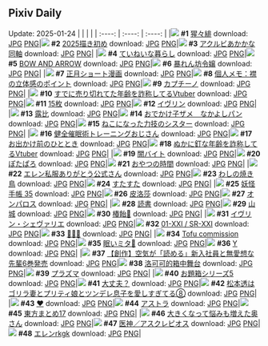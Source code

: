 ## Pixiv Daily
Update: 2025-01-24
|      |      |      |
| :----: | :----: | :----: |
|![](https://pixiv.microyu.workers.dev/c/240x480/img-master/img/2025/01/23/00/02/44/126475983_p0_master1200.jpg) **#1** [猩々緋](https://www.pixiv.net/artworks/126475983) download: [JPG](https://pixiv.microyu.workers.dev/img-original/img/2025/01/23/00/02/44/126475983_p0.jpg) [PNG](https://pixiv.microyu.workers.dev/img-original/img/2025/01/23/00/02/44/126475983_p0.png)|![](https://pixiv.microyu.workers.dev/c/240x480/img-master/img/2025/01/22/15/35/43/126460605_p0_master1200.jpg) **#2** [2025描き初め](https://www.pixiv.net/artworks/126460605) download: [JPG](https://pixiv.microyu.workers.dev/img-original/img/2025/01/22/15/35/43/126460605_p0.jpg) [PNG](https://pixiv.microyu.workers.dev/img-original/img/2025/01/22/15/35/43/126460605_p0.png)|![](https://pixiv.microyu.workers.dev/c/240x480/img-master/img/2025/01/22/18/56/50/126465092_p0_master1200.jpg) **#3** [アクルビあかかな同軸](https://www.pixiv.net/artworks/126465092) download: [JPG](https://pixiv.microyu.workers.dev/img-original/img/2025/01/22/18/56/50/126465092_p0.jpg) [PNG](https://pixiv.microyu.workers.dev/img-original/img/2025/01/22/18/56/50/126465092_p0.png)|
|![](https://pixiv.microyu.workers.dev/c/240x480/img-master/img/2025/01/23/07/30/04/126483589_p0_master1200.jpg) **#4** [ていねいな暮らし](https://www.pixiv.net/artworks/126483589) download: [JPG](https://pixiv.microyu.workers.dev/img-original/img/2025/01/23/07/30/04/126483589_p0.jpg) [PNG](https://pixiv.microyu.workers.dev/img-original/img/2025/01/23/07/30/04/126483589_p0.png)|![](https://pixiv.microyu.workers.dev/c/240x480/img-master/img/2025/01/22/00/00/56/126445710_p0_master1200.jpg) **#5** [BOW AND ARROW](https://www.pixiv.net/artworks/126445710) download: [JPG](https://pixiv.microyu.workers.dev/img-original/img/2025/01/22/00/00/56/126445710_p0.jpg) [PNG](https://pixiv.microyu.workers.dev/img-original/img/2025/01/22/00/00/56/126445710_p0.png)|![](https://pixiv.microyu.workers.dev/c/240x480/img-master/img/2025/01/23/00/47/09/126477525_p0_master1200.jpg) **#6** [暴れん坊令嬢](https://www.pixiv.net/artworks/126477525) download: [JPG](https://pixiv.microyu.workers.dev/img-original/img/2025/01/23/00/47/09/126477525_p0.jpg) [PNG](https://pixiv.microyu.workers.dev/img-original/img/2025/01/23/00/47/09/126477525_p0.png)|
|![](https://pixiv.microyu.workers.dev/c/240x480/img-master/img/2025/01/22/17/00/09/126462108_p0_master1200.jpg) **#7** [正月ショート漫画](https://www.pixiv.net/artworks/126462108) download: [JPG](https://pixiv.microyu.workers.dev/img-original/img/2025/01/22/17/00/09/126462108_p0.jpg) [PNG](https://pixiv.microyu.workers.dev/img-original/img/2025/01/22/17/00/09/126462108_p0.png)|![](https://pixiv.microyu.workers.dev/c/240x480/img-master/img/2025/01/23/06/00/08/126482476_p0_master1200.jpg) **#8** [個人メモ：襟の立体感のポイント](https://www.pixiv.net/artworks/126482476) download: [JPG](https://pixiv.microyu.workers.dev/img-original/img/2025/01/23/06/00/08/126482476_p0.jpg) [PNG](https://pixiv.microyu.workers.dev/img-original/img/2025/01/23/06/00/08/126482476_p0.png)|![](https://pixiv.microyu.workers.dev/c/240x480/img-master/img/2025/01/23/20/30/01/126498330_p0_master1200.jpg) **#9** [カプチーノ](https://www.pixiv.net/artworks/126498330) download: [JPG](https://pixiv.microyu.workers.dev/img-original/img/2025/01/23/20/30/01/126498330_p0.jpg) [PNG](https://pixiv.microyu.workers.dev/img-original/img/2025/01/23/20/30/01/126498330_p0.png)|
|![](https://pixiv.microyu.workers.dev/c/240x480/img-master/img/2025/01/22/21/06/59/126469276_p0_master1200.jpg) **#10** [すでに売り切れてた年齢を詐称してるVtuber](https://www.pixiv.net/artworks/126469276) download: [JPG](https://pixiv.microyu.workers.dev/img-original/img/2025/01/22/21/06/59/126469276_p0.jpg) [PNG](https://pixiv.microyu.workers.dev/img-original/img/2025/01/22/21/06/59/126469276_p0.png)|![](https://pixiv.microyu.workers.dev/c/240x480/img-master/img/2025/01/23/12/25/15/126487920_p0_master1200.jpg) **#11** [15枚](https://www.pixiv.net/artworks/126487920) download: [JPG](https://pixiv.microyu.workers.dev/img-original/img/2025/01/23/12/25/15/126487920_p0.jpg) [PNG](https://pixiv.microyu.workers.dev/img-original/img/2025/01/23/12/25/15/126487920_p0.png)|![](https://pixiv.microyu.workers.dev/c/240x480/img-master/img/2025/01/23/00/00/14/126475648_p0_master1200.jpg) **#12** [イヴリン](https://www.pixiv.net/artworks/126475648) download: [JPG](https://pixiv.microyu.workers.dev/img-original/img/2025/01/23/00/00/14/126475648_p0.jpg) [PNG](https://pixiv.microyu.workers.dev/img-original/img/2025/01/23/00/00/14/126475648_p0.png)|
|![](https://pixiv.microyu.workers.dev/c/240x480/img-master/img/2025/01/22/12/52/03/126458116_p0_master1200.jpg) **#13** [露比](https://www.pixiv.net/artworks/126458116) download: [JPG](https://pixiv.microyu.workers.dev/img-original/img/2025/01/22/12/52/03/126458116_p0.jpg) [PNG](https://pixiv.microyu.workers.dev/img-original/img/2025/01/22/12/52/03/126458116_p0.png)|![](https://pixiv.microyu.workers.dev/c/240x480/img-master/img/2025/01/23/00/14/17/126476482_p0_master1200.jpg) **#14** [おでかけ子ザメ　なかよしパン](https://www.pixiv.net/artworks/126476482) download: [JPG](https://pixiv.microyu.workers.dev/img-original/img/2025/01/23/00/14/17/126476482_p0.jpg) [PNG](https://pixiv.microyu.workers.dev/img-original/img/2025/01/23/00/14/17/126476482_p0.png)|![](https://pixiv.microyu.workers.dev/c/240x480/img-master/img/2025/01/23/19/27/16/126496355_p0_master1200.jpg) **#15** [ねこになった力技のシスター](https://www.pixiv.net/artworks/126496355) download: [JPG](https://pixiv.microyu.workers.dev/img-original/img/2025/01/23/19/27/16/126496355_p0.jpg) [PNG](https://pixiv.microyu.workers.dev/img-original/img/2025/01/23/19/27/16/126496355_p0.png)|
|![](https://pixiv.microyu.workers.dev/c/240x480/img-master/img/2025/01/22/01/11/31/126448171_p0_master1200.jpg) **#16** [健全催眠術トレーニングおじさん](https://www.pixiv.net/artworks/126448171) download: [JPG](https://pixiv.microyu.workers.dev/img-original/img/2025/01/22/01/11/31/126448171_p0.jpg) [PNG](https://pixiv.microyu.workers.dev/img-original/img/2025/01/22/01/11/31/126448171_p0.png)|![](https://pixiv.microyu.workers.dev/c/240x480/img-master/img/2025/01/22/20/31/08/126467990_p0_master1200.jpg) **#17** [お出かけ前のひととき](https://www.pixiv.net/artworks/126467990) download: [JPG](https://pixiv.microyu.workers.dev/img-original/img/2025/01/22/20/31/08/126467990_p0.jpg) [PNG](https://pixiv.microyu.workers.dev/img-original/img/2025/01/22/20/31/08/126467990_p0.png)|![](https://pixiv.microyu.workers.dev/c/240x480/img-master/img/2025/01/23/21/10/04/126499745_p0_master1200.jpg) **#18** [ぬかに釘な年齢を詐称してるVtuber](https://www.pixiv.net/artworks/126499745) download: [JPG](https://pixiv.microyu.workers.dev/img-original/img/2025/01/23/21/10/04/126499745_p0.jpg) [PNG](https://pixiv.microyu.workers.dev/img-original/img/2025/01/23/21/10/04/126499745_p0.png)|
|![](https://pixiv.microyu.workers.dev/c/240x480/img-master/img/2025/01/22/21/00/10/126468964_p0_master1200.jpg) **#19** [闇バイト](https://www.pixiv.net/artworks/126468964) download: [JPG](https://pixiv.microyu.workers.dev/img-original/img/2025/01/22/21/00/10/126468964_p0.jpg) [PNG](https://pixiv.microyu.workers.dev/img-original/img/2025/01/22/21/00/10/126468964_p0.png)|![](https://pixiv.microyu.workers.dev/c/240x480/img-master/img/2025/01/22/18/58/16/126465121_p0_master1200.jpg) **#20** [ぽたぱろ](https://www.pixiv.net/artworks/126465121) download: [JPG](https://pixiv.microyu.workers.dev/img-original/img/2025/01/22/18/58/16/126465121_p0.jpg) [PNG](https://pixiv.microyu.workers.dev/img-original/img/2025/01/22/18/58/16/126465121_p0.png)|![](https://pixiv.microyu.workers.dev/c/240x480/img-master/img/2025/01/22/00/30/03/126446952_p0_master1200.jpg) **#21** [おやつの時間](https://www.pixiv.net/artworks/126446952) download: [JPG](https://pixiv.microyu.workers.dev/img-original/img/2025/01/22/00/30/03/126446952_p0.jpg) [PNG](https://pixiv.microyu.workers.dev/img-original/img/2025/01/22/00/30/03/126446952_p0.png)|
|![](https://pixiv.microyu.workers.dev/c/240x480/img-master/img/2025/01/22/00/07/45/126446169_p0_master1200.jpg) **#22** [エレン私服ありがとう公式さん](https://www.pixiv.net/artworks/126446169) download: [JPG](https://pixiv.microyu.workers.dev/img-original/img/2025/01/22/00/07/45/126446169_p0.jpg) [PNG](https://pixiv.microyu.workers.dev/img-original/img/2025/01/22/00/07/45/126446169_p0.png)|![](https://pixiv.microyu.workers.dev/c/240x480/img-master/img/2025/01/22/01/40/26/126448829_p0_master1200.jpg) **#23** [わしの焼き鳥](https://www.pixiv.net/artworks/126448829) download: [JPG](https://pixiv.microyu.workers.dev/img-original/img/2025/01/22/01/40/26/126448829_p0.jpg) [PNG](https://pixiv.microyu.workers.dev/img-original/img/2025/01/22/01/40/26/126448829_p0.png)|![](https://pixiv.microyu.workers.dev/c/240x480/img-master/img/2025/01/22/12/19/51/126457570_p0_master1200.jpg) **#24** [すたすた](https://www.pixiv.net/artworks/126457570) download: [JPG](https://pixiv.microyu.workers.dev/img-original/img/2025/01/22/12/19/51/126457570_p0.jpg) [PNG](https://pixiv.microyu.workers.dev/img-original/img/2025/01/22/12/19/51/126457570_p0.png)|
|![](https://pixiv.microyu.workers.dev/c/240x480/img-master/img/2025/01/23/00/02/11/126475936_p0_master1200.jpg) **#25** [妖怪手帳 35](https://www.pixiv.net/artworks/126475936) download: [JPG](https://pixiv.microyu.workers.dev/img-original/img/2025/01/23/00/02/11/126475936_p0.jpg) [PNG](https://pixiv.microyu.workers.dev/img-original/img/2025/01/23/00/02/11/126475936_p0.png)|![](https://pixiv.microyu.workers.dev/c/240x480/img-master/img/2025/01/23/12/33/16/126488074_p0_master1200.jpg) **#26** [皮洛莎](https://www.pixiv.net/artworks/126488074) download: [JPG](https://pixiv.microyu.workers.dev/img-original/img/2025/01/23/12/33/16/126488074_p0.jpg) [PNG](https://pixiv.microyu.workers.dev/img-original/img/2025/01/23/12/33/16/126488074_p0.png)|![](https://pixiv.microyu.workers.dev/c/240x480/img-master/img/2025/01/22/22/31/57/126472297_p0_master1200.jpg) **#27** [オンパロス](https://www.pixiv.net/artworks/126472297) download: [JPG](https://pixiv.microyu.workers.dev/img-original/img/2025/01/22/22/31/57/126472297_p0.jpg) [PNG](https://pixiv.microyu.workers.dev/img-original/img/2025/01/22/22/31/57/126472297_p0.png)|
|![](https://pixiv.microyu.workers.dev/c/240x480/img-master/img/2025/01/22/01/23/06/126448419_p0_master1200.jpg) **#28** [読書](https://www.pixiv.net/artworks/126448419) download: [JPG](https://pixiv.microyu.workers.dev/img-original/img/2025/01/22/01/23/06/126448419_p0.jpg) [PNG](https://pixiv.microyu.workers.dev/img-original/img/2025/01/22/01/23/06/126448419_p0.png)|![](https://pixiv.microyu.workers.dev/c/240x480/img-master/img/2025/01/23/18/37/08/126494900_p0_master1200.jpg) **#29** [山城](https://www.pixiv.net/artworks/126494900) download: [JPG](https://pixiv.microyu.workers.dev/img-original/img/2025/01/23/18/37/08/126494900_p0.jpg) [PNG](https://pixiv.microyu.workers.dev/img-original/img/2025/01/23/18/37/08/126494900_p0.png)|![](https://pixiv.microyu.workers.dev/c/240x480/img-master/img/2025/01/22/17/50/27/126463211_p0_master1200.jpg) **#30** [椿飴🍭](https://www.pixiv.net/artworks/126463211) download: [JPG](https://pixiv.microyu.workers.dev/img-original/img/2025/01/22/17/50/27/126463211_p0.jpg) [PNG](https://pixiv.microyu.workers.dev/img-original/img/2025/01/22/17/50/27/126463211_p0.png)|
|![](https://pixiv.microyu.workers.dev/c/240x480/img-master/img/2025/01/22/00/01/24/126445767_p0_master1200.jpg) **#31** [イヴリン・シェヴァリエ](https://www.pixiv.net/artworks/126445767) download: [JPG](https://pixiv.microyu.workers.dev/img-original/img/2025/01/22/00/01/24/126445767_p0.jpg) [PNG](https://pixiv.microyu.workers.dev/img-original/img/2025/01/22/00/01/24/126445767_p0.png)|![](https://pixiv.microyu.workers.dev/c/240x480/img-master/img/2025/01/23/14/09/28/126447841_p0_master1200.jpg) **#32** [01-ⅩⅩⅠ / SR-ⅩⅩⅠ](https://www.pixiv.net/artworks/126447841) download: [JPG](https://pixiv.microyu.workers.dev/img-original/img/2025/01/23/14/09/28/126447841_p0.jpg) [PNG](https://pixiv.microyu.workers.dev/img-original/img/2025/01/23/14/09/28/126447841_p0.png)|![](https://pixiv.microyu.workers.dev/c/240x480/img-master/img/2025/01/22/00/00/22/126445595_p0_master1200.jpg) **#33** [🐍👑🐍](https://www.pixiv.net/artworks/126445595) download: [JPG](https://pixiv.microyu.workers.dev/img-original/img/2025/01/22/00/00/22/126445595_p0.jpg) [PNG](https://pixiv.microyu.workers.dev/img-original/img/2025/01/22/00/00/22/126445595_p0.png)|
|![](https://pixiv.microyu.workers.dev/c/240x480/img-master/img/2025/01/22/23/56/14/126475411_p0_master1200.jpg) **#34** [Tofu commission](https://www.pixiv.net/artworks/126475411) download: [JPG](https://pixiv.microyu.workers.dev/img-original/img/2025/01/22/23/56/14/126475411_p0.jpg) [PNG](https://pixiv.microyu.workers.dev/img-original/img/2025/01/22/23/56/14/126475411_p0.png)|![](https://pixiv.microyu.workers.dev/c/240x480/img-master/img/2025/01/23/00/00/21/126475688_p0_master1200.jpg) **#35** [眠いミタ🌙](https://www.pixiv.net/artworks/126475688) download: [JPG](https://pixiv.microyu.workers.dev/img-original/img/2025/01/23/00/00/21/126475688_p0.jpg) [PNG](https://pixiv.microyu.workers.dev/img-original/img/2025/01/23/00/00/21/126475688_p0.png)|![](https://pixiv.microyu.workers.dev/c/240x480/img-master/img/2025/01/22/00/21/07/126446664_p0_master1200.jpg) **#36** [Y](https://www.pixiv.net/artworks/126446664) download: [JPG](https://pixiv.microyu.workers.dev/img-original/img/2025/01/22/00/21/07/126446664_p0.jpg) [PNG](https://pixiv.microyu.workers.dev/img-original/img/2025/01/22/00/21/07/126446664_p0.png)|
|![](https://pixiv.microyu.workers.dev/c/240x480/img-master/img/2025/01/23/18/00/50/126493894_p0_master1200.jpg) **#37** [【創作】空気が「読める」新入社員と無愛想な先輩6巻発売](https://www.pixiv.net/artworks/126493894) download: [JPG](https://pixiv.microyu.workers.dev/img-original/img/2025/01/23/18/00/50/126493894_p0.jpg) [PNG](https://pixiv.microyu.workers.dev/img-original/img/2025/01/23/18/00/50/126493894_p0.png)|![](https://pixiv.microyu.workers.dev/c/240x480/img-master/img/2025/01/23/15/22/15/126490750_p0_master1200.jpg) **#38** [洛可可的箱中舞台](https://www.pixiv.net/artworks/126490750) download: [JPG](https://pixiv.microyu.workers.dev/img-original/img/2025/01/23/15/22/15/126490750_p0.jpg) [PNG](https://pixiv.microyu.workers.dev/img-original/img/2025/01/23/15/22/15/126490750_p0.png)|![](https://pixiv.microyu.workers.dev/c/240x480/img-master/img/2025/01/22/19/35/30/126466177_p0_master1200.jpg) **#39** [プラズマ](https://www.pixiv.net/artworks/126466177) download: [JPG](https://pixiv.microyu.workers.dev/img-original/img/2025/01/22/19/35/30/126466177_p0.jpg) [PNG](https://pixiv.microyu.workers.dev/img-original/img/2025/01/22/19/35/30/126466177_p0.png)|
|![](https://pixiv.microyu.workers.dev/c/240x480/img-master/img/2025/01/22/18/45/36/126464826_p0_master1200.jpg) **#40** [お題箱シリーズ5](https://www.pixiv.net/artworks/126464826) download: [JPG](https://pixiv.microyu.workers.dev/img-original/img/2025/01/22/18/45/36/126464826_p0.jpg) [PNG](https://pixiv.microyu.workers.dev/img-original/img/2025/01/22/18/45/36/126464826_p0.png)|![](https://pixiv.microyu.workers.dev/c/240x480/img-master/img/2025/01/22/16/00/01/126460980_p0_master1200.jpg) **#41** [大丈夫？](https://www.pixiv.net/artworks/126460980) download: [JPG](https://pixiv.microyu.workers.dev/img-original/img/2025/01/22/16/00/01/126460980_p0.jpg) [PNG](https://pixiv.microyu.workers.dev/img-original/img/2025/01/22/16/00/01/126460980_p0.png)|![](https://pixiv.microyu.workers.dev/c/240x480/img-master/img/2025/01/23/19/36/10/126496578_p0_master1200.jpg) **#42** [松本透はゴリラ妻とプリティ娘とツンデレ息子を愛しすぎてる⑧](https://www.pixiv.net/artworks/126496578) download: [JPG](https://pixiv.microyu.workers.dev/img-original/img/2025/01/23/19/36/10/126496578_p0.jpg) [PNG](https://pixiv.microyu.workers.dev/img-original/img/2025/01/23/19/36/10/126496578_p0.png)|
|![](https://pixiv.microyu.workers.dev/c/240x480/img-master/img/2025/01/22/00/00/15/126445556_p0_master1200.jpg) **#43** [♥](https://www.pixiv.net/artworks/126445556) download: [JPG](https://pixiv.microyu.workers.dev/img-original/img/2025/01/22/00/00/15/126445556_p0.jpg) [PNG](https://pixiv.microyu.workers.dev/img-original/img/2025/01/22/00/00/15/126445556_p0.png)|![](https://pixiv.microyu.workers.dev/c/240x480/img-master/img/2025/01/22/17/24/40/126462645_p0_master1200.jpg) **#44** [アストラ](https://www.pixiv.net/artworks/126462645) download: [JPG](https://pixiv.microyu.workers.dev/img-original/img/2025/01/22/17/24/40/126462645_p0.jpg) [PNG](https://pixiv.microyu.workers.dev/img-original/img/2025/01/22/17/24/40/126462645_p0.png)|![](https://pixiv.microyu.workers.dev/c/240x480/img-master/img/2025/01/23/13/31/38/126489015_p0_master1200.jpg) **#45** [東方まとめ17](https://www.pixiv.net/artworks/126489015) download: [JPG](https://pixiv.microyu.workers.dev/img-original/img/2025/01/23/13/31/38/126489015_p0.jpg) [PNG](https://pixiv.microyu.workers.dev/img-original/img/2025/01/23/13/31/38/126489015_p0.png)|
|![](https://pixiv.microyu.workers.dev/c/240x480/img-master/img/2025/01/23/00/03/30/126476038_p0_master1200.jpg) **#46** [大きくなって悩みも増えた奥さん](https://www.pixiv.net/artworks/126476038) download: [JPG](https://pixiv.microyu.workers.dev/img-original/img/2025/01/23/00/03/30/126476038_p0.jpg) [PNG](https://pixiv.microyu.workers.dev/img-original/img/2025/01/23/00/03/30/126476038_p0.png)|![](https://pixiv.microyu.workers.dev/c/240x480/img-master/img/2025/01/22/21/06/10/126469253_p0_master1200.jpg) **#47** [医神／アスクレピオス](https://www.pixiv.net/artworks/126469253) download: [JPG](https://pixiv.microyu.workers.dev/img-original/img/2025/01/22/21/06/10/126469253_p0.jpg) [PNG](https://pixiv.microyu.workers.dev/img-original/img/2025/01/22/21/06/10/126469253_p0.png)|![](https://pixiv.microyu.workers.dev/c/240x480/img-master/img/2025/01/23/00/00/10/126475622_p0_master1200.jpg) **#48** [エレンrkgk](https://www.pixiv.net/artworks/126475622) download: [JPG](https://pixiv.microyu.workers.dev/img-original/img/2025/01/23/00/00/10/126475622_p0.jpg) [PNG](https://pixiv.microyu.workers.dev/img-original/img/2025/01/23/00/00/10/126475622_p0.png)|
